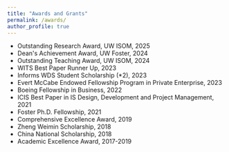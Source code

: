 ```yaml
---
title: "Awards and Grants"
permalink: /awards/
author_profile: true
---
```


- Outstanding Research Award, UW ISOM, 2025
- Dean's Achievement Award, UW Foster, 2024
- Outstanding Teaching Award, UW ISOM, 2024
- WITS Best Paper Runner Up, 2023
- Informs WDS Student Scholarship (*2), 2023
- Evert McCabe Endowed Fellowship Program in Private Enterprise, 2023
- Boeing Fellowship in Business, 2022
- ICIS Best Paper in IS Design, Development and Project Management, 2021
- Foster Ph.D. Fellowship, 2021
- Comprehensive Excellence Award, 2019
- Zheng Weimin Scholarship, 2018
- China National Scholarship, 2018
- Academic Excellence Award, 2017-2019

